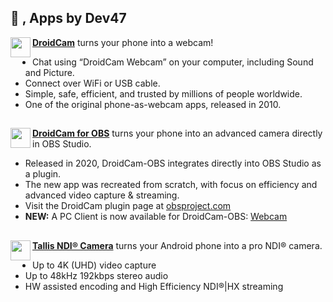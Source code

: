 ## 👋 , Apps by Dev47

<img align="left" width="32" height="32" src="https://files.dev47apps.net/img/app_icon.png"> **[DroidCam](https://www.dev47apps.com/)** turns your phone into a webcam!

* Chat using “DroidCam Webcam” on your computer, including Sound and Picture.
* Connect over WiFi or USB cable.
* Simple, safe, efficient, and trusted by millions of people worldwide.
* One of the original phone-as-webcam apps, released in 2010.

##

<img align="left" width="32" height="32" src="https://files.dev47apps.net/img/dobs-icon.png"> **[DroidCam for OBS](https://droidcam.app/obs/)** turns your phone into an advanced camera directly in OBS Studio.

* Released in 2020, DroidCam-OBS integrates directly into OBS Studio as a plugin.
* The new app was recreated from scratch, with focus on efficiency and advanced video capture & streaming.
* Visit the DroidCam plugin page at [obsproject.com](https://obsproject.com/forum/resources/droidcam-obs-camera.1308/)
* **NEW:** A PC Client is now available for DroidCam-OBS: [Webcam](https://www.dev47apps.com/obs/webcam.html)

##

<img align="left" width="32" height="32" src="https://raw.githubusercontent.com/FortAwesome/Font-Awesome/6.x/svgs/solid/video.svg"> **[Tallis NDI® Camera](https://tallis.live/)** turns your Android phone into a pro NDI® camera.

* Up to 4K (UHD) video capture
* Up to 48kHz 192kbps stereo audio
* HW assisted encoding and High Efficiency NDI®|HX streaming
